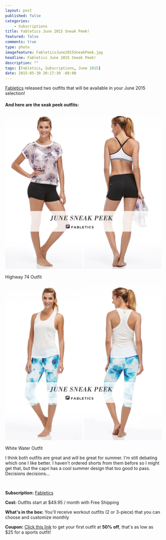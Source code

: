 ```yaml
---
layout: post
published: false
categories: 
    - Subscriptions
title: Fabletics June 2015 Sneak Peek!
featured: false
comments: true
type: photo
imagefeature: FableticsJune2015SneakPeek.jpg
headline: Fabletics June 2015 Sneak Peek!
description: ""
tags: [Fabletics, Subscriptions, June 2015]
date: 2015-05-30 20:17:39 -08:00
---
```


<DT><a href="http://www.fabletics.com/invite/whatsupmailbox/">Fabletics</a> released two outfits that will be available in your June 2015 selection!</DT>

<H4>And here are the seak peek outfits:</H4>
<center><img src='/images/FableticsJune2015Highway74.png'></center>
<DL>
<DT>Highway 74 Outfit</DT>
</DL>
<center><img src='/images/FableticsJune2015WhiteWater.png'></center>
<DL>
<DT>White Water Outfit</DT>
</DL>

<p>I think both outfits are great and will be great for summer. I'm still debating which one I like better. I haven't ordered shorts from them before so I might get that, but the capri has a cool summer design that too good to pass. Decisions decisions...</p>
<br>

<p><b>Subscription:</b> <a href="http://www.fabletics.com/invite/whatsupmailbox/">Fabletics</a> </p>
<p><b>Cost:</b> Outfits start at $49.95 / month with Free Shipping</p>
<p><b>What's in the box:</b> You'll receive workout outfits (2 or 3-piece) that you can choose and customize monthly</p>
<p><b>Coupon:</b> <a href="http://www.fabletics.com/invite/whatsupmailbox/">Click this link</a> to get your first outfit at <b>50% off</b>, that's as low as $25 for a sports outfit!</p>
<br>
